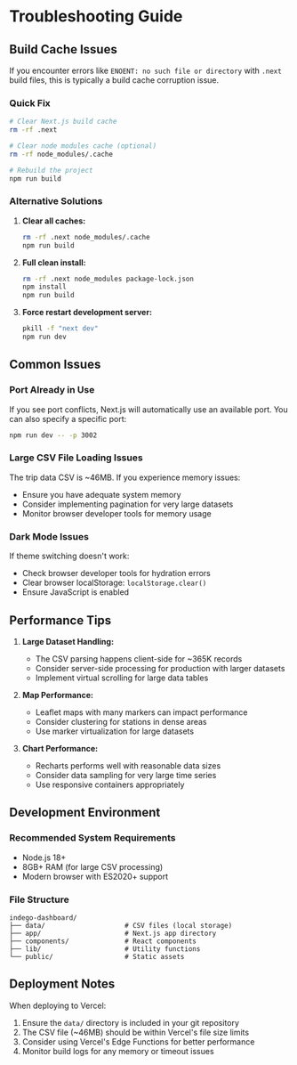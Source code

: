 # Troubleshooting Guide

## Build Cache Issues

If you encounter errors like `ENOENT: no such file or directory` with `.next` build files, this is typically a build cache corruption issue.

### Quick Fix
```bash
# Clear Next.js build cache
rm -rf .next

# Clear node modules cache (optional)
rm -rf node_modules/.cache

# Rebuild the project
npm run build
```

### Alternative Solutions
1. **Clear all caches:**
   ```bash
   rm -rf .next node_modules/.cache
   npm run build
   ```

2. **Full clean install:**
   ```bash
   rm -rf .next node_modules package-lock.json
   npm install
   npm run build
   ```

3. **Force restart development server:**
   ```bash
   pkill -f "next dev"
   npm run dev
   ```

## Common Issues

### Port Already in Use
If you see port conflicts, Next.js will automatically use an available port. You can also specify a specific port:
```bash
npm run dev -- -p 3002
```

### Large CSV File Loading Issues
The trip data CSV is ~46MB. If you experience memory issues:
- Ensure you have adequate system memory
- Consider implementing pagination for very large datasets
- Monitor browser developer tools for memory usage

### Dark Mode Issues
If theme switching doesn't work:
- Check browser developer tools for hydration errors
- Clear browser localStorage: `localStorage.clear()`
- Ensure JavaScript is enabled

## Performance Tips

1. **Large Dataset Handling:**
   - The CSV parsing happens client-side for ~365K records
   - Consider server-side processing for production with larger datasets
   - Implement virtual scrolling for large data tables

2. **Map Performance:**
   - Leaflet maps with many markers can impact performance
   - Consider clustering for stations in dense areas
   - Use marker virtualization for large datasets

3. **Chart Performance:**
   - Recharts performs well with reasonable data sizes
   - Consider data sampling for very large time series
   - Use responsive containers appropriately

## Development Environment

### Recommended System Requirements
- Node.js 18+
- 8GB+ RAM (for large CSV processing)
- Modern browser with ES2020+ support

### File Structure
```
indego-dashboard/
├── data/                    # CSV files (local storage)
├── app/                     # Next.js app directory
├── components/              # React components
├── lib/                     # Utility functions
└── public/                  # Static assets
```

## Deployment Notes

When deploying to Vercel:
1. Ensure the `data/` directory is included in your git repository
2. The CSV file (~46MB) should be within Vercel's file size limits
3. Consider using Vercel's Edge Functions for better performance
4. Monitor build logs for any memory or timeout issues